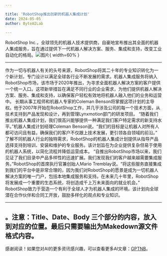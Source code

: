 ```yaml
---

title: 'RobotShop推出创新的机器人集成计划'
date: 2024-05-05
author: ByteAILab

---
```


RobotShop Inc.，全球领先的机器人技术提供商，自豪地宣布推出其全面的机器人集成服务，旨在通过提供下一代机器人解决方案、服务、集成和支持，改变工业自动化的格局。![图片](https://ai-techpark.com/wp-content/uploads/2024/05/RobotShop-la-960x540.jpg){ width=60% }

---

作为一切与机器人有关的头号来源，RobotShop将其二十年的专业知识转化为一个新计划，专门设计以满足全球各行业不断发展的需求。机器人集成服务将纳入RobotShop市场，该市场于2020年推出，为寻求全面机器人解决方案的客户提供一个统一入口。这项新举措旨在满足不同行业的企业需求，为他们提供机器人解决方案、服务、集成和支持，以确保客户轻松有效地将机器人融入他们的业务和运营中。
长期从事工程师和机器人专家的Coleman Benson将掌握这项计划的主导权。他于2007年开始在RobotShop工作，并几乎涉及公司的每一个技术方面，从技术支持到产品发现和设计，再到管理Lynxmotion部门的研发项目。
“随着我们推出机器人集成计划，我们很高兴能够提供一种满足我们客户特定需求的新支持水平。”机器人集成计划经理Coleman Benson说。“我们的目标是让机器人对所有人都可访问且有益，确保我们的客户不仅跟上技术发展，更引领各自领域的前沿。”
了解不同机器人行业的独特需求，RobotShop的机器人集成计划提供从指导产品选择支持到培训、安装和维护的专业服务。该计划旨在为企业提供复杂但易于使用的机器人系统，以简化流程并降低运营成本。
“自推出RobotShop市场以来，我们见证了我们目录中产品多样性的迅速扩展。我们发现我们的客户越来越需要集成服务。”RobotShop的首席执行官兼创始人Mario Tremblay说。“将这些服务直接集成到我们的平台中是非常合理的，因为我们对RobotShop的愿景是成为一切机器人解决方案的唯一门户，包括本地集成服务和支持。在未来几十年里，RobotShop将发展成一个重要的生态系统，将创造成千上万未来面向的就业机会。”
RobotShop致力于营造一个有利于全球人才为机器人集成的环境。该计划向全球潜在合作伙伴和合同工开放，鼓励多样化的观点和专业知识。

---
。注意：Title、Date、Body 三个部分的内容，放入到对应的位置。最后只需要输出为Makedown源文件格式内容。
---
感谢阅读！如果您对AI的更多资讯感兴趣，可以查看更多AI文章：[GPTNB](https://gptnb.com)。